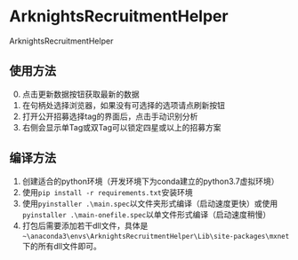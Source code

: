 # ArknightsRecruitmentHelper
ArknightsRecruitmentHelper

## 使用方法

0. 点击更新数据按钮获取最新的数据
1. 在句柄处选择浏览器，如果没有可选择的选项请点刷新按钮
2. 打开公开招募选择tag的界面后，点击手动识别分析
3. 右侧会显示单Tag或双Tag可以锁定四星或以上的招募方案


## 编译方法
1. 创建适合的python环境（开发环境下为conda建立的python3.7虚拟环境）
2. 使用`pip install -r requirements.txt`安装环境
3. 使用`pyinstaller .\main.spec`以文件夹形式编译（启动速度更快）或使用`pyinstaller .\main-onefile.spec`以单文件形式编译（启动速度稍慢）
4. 打包后需要添加若干dll文件，具体是`~\anaconda3\envs\ArknightsRecruitmentHelper\Lib\site-packages\mxnet`下的所有dll文件即可。